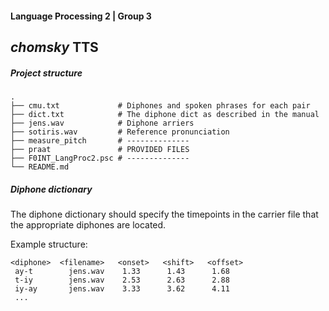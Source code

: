 #### Language Processing 2 | Group 3
## *chomsky* TTS

##### Project structure

    .
    ├── cmu.txt             # Diphones and spoken phrases for each pair
    ├── dict.txt            # The diphone dict as described in the manual
    ├── jens.wav            # Diphone arriers
    ├── sotiris.wav         # Reference pronunciation
    ├── measure_pitch       # --------------
    ├── praat               # PROVIDED FILES
    ├── F0INT_LangProc2.psc # --------------
    └── README.md

##### Diphone dictionary

The diphone dictionary should specify the timepoints in the carrier file
that the appropriate diphones are located.

Example structure:

    <diphone>  <filename>   <onset>   <shift>   <offset>
     ay-t        jens.wav    1.33      1.43      1.68
     t-iy        jens.wav    2.53      2.63      2.88
     iy-ay       jens.wav    3.33      3.62      4.11
     ...
